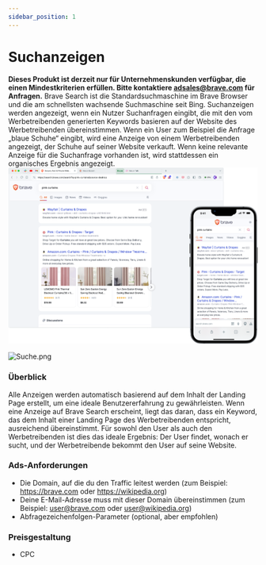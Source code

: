 ```yaml
---
sidebar_position: 1
---
```


# Suchanzeigen

**Dieses Produkt ist derzeit nur für Unternehmenskunden verfügbar, die einen Mindestkriterien erfüllen. Bitte kontaktiere adsales@brave.com für Anfragen.** Brave Search ist die Standardsuchmaschine im Brave Browser und die am schnellsten wachsende Suchmaschine seit Bing. Suchanzeigen werden angezeigt, wenn ein Nutzer Suchanfragen eingibt, die mit den vom Werbetreibenden generierten Keywords basieren auf der Website des Werbetreibenden übereinstimmen. Wenn ein User zum Beispiel die Anfrage „blaue Schuhe“ eingibt, wird eine Anzeige von einem Werbetreibenden angezeigt, der Schuhe auf seiner Website verkauft. Wenn keine relevante Anzeige für die Suchanfrage vorhanden ist, wird stattdessen ein organisches Ergebnis angezeigt. ![Search.png](/img/Search.png)

![Suche.png](/img/Suche.png)

### Überblick

Alle Anzeigen werden automatisch basierend auf dem Inhalt der Landing Page erstellt, um eine ideale Benutzererfahrung zu gewährleisten. Wenn eine Anzeige auf Brave Search erscheint, liegt das daran, dass ein Keyword, das dem Inhalt einer Landing Page des Werbetreibenden entspricht, ausreichend übereinstimmt. Für sowohl den User als auch den Werbetreibenden ist dies das ideale Ergebnis: Der User findet, wonach er sucht, und der Werbetreibende bekommt den User auf seine Website.

### Ads-Anforderungen

- Die Domain, auf die du den Traffic leitest werden (zum Beispiel: https://brave.com oder https://wikipedia.org)
- Deine E-Mail-Adresse muss mit dieser Domain übereinstimmen (zum Beispiel: user@brave.com oder user@wikipedia.org)
- Abfragezeichenfolgen-Parameter (optional, aber empfohlen)

### Preisgestaltung

- CPC
